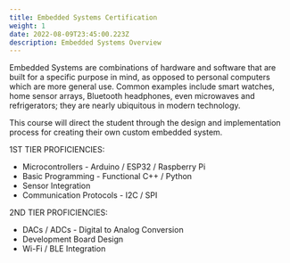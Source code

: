 ```yaml
---
title: Embedded Systems Certification
weight: 1
date: 2022-08-09T23:45:00.223Z
description: Embedded Systems Overview
---
```

Embedded Systems are combinations of hardware and software that are built for a specific purpose in mind, as opposed to personal computers which are more general use. Common examples include smart watches, home sensor arrays, Bluetooth headphones, even microwaves and refrigerators; they are nearly ubiquitous in modern technology. 

This course will direct the student through the design and implementation process for creating their own custom embedded system. 

1ST TIER PROFICIENCIES:

* Microcontrollers - Arduino / ESP32 / Raspberry Pi
* Basic Programming - Functional C++ / Python
* Sensor Integration 
* Communication Protocols - I2C / SPI

2ND TIER PROFICIENCIES:

* DACs / ADCs - Digital to Analog Conversion
* Development Board Design
* Wi-Fi / BLE Integration